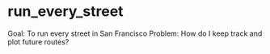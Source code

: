 # run_every_street

Goal: To run every street in San Francisco
Problem: How do I keep track and plot future routes?
